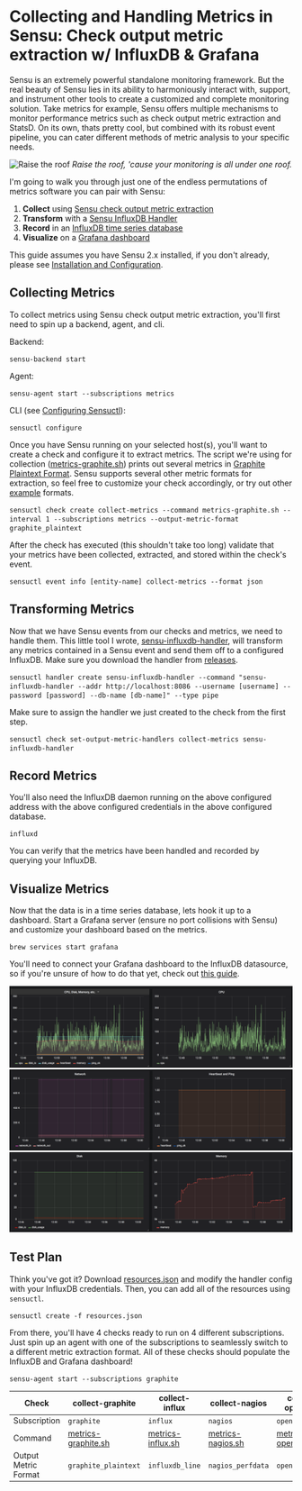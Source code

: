# Collecting and Handling Metrics in Sensu: Check output metric extraction w/ InfluxDB & Grafana

Sensu is an extremely powerful standalone monitoring framework. But the real
beauty of Sensu lies in its ability to harmoniously interact with, support, and
instrument other tools to create a customized and complete monitoring solution.
Take metrics for example, Sensu offers multiple mechanisms to monitor
performance metrics such as check output metric extraction and StatsD. On its
own, thats pretty cool, but combined with its robust event pipeline, you can
cater different methods of metric analysis to your specific needs.

![Raise the roof](https://media.giphy.com/media/i79P9wUfnmPyo/giphy.gif)
*Raise the roof, 'cause your monitoring is all under one roof.*

I'm going to walk you through just one of the endless permutations of metrics
software you can pair with Sensu:
1. **Collect** using [Sensu check output metric extraction][1]
2. **Transform** with a [Sensu InfluxDB Handler][2]
3. **Record** in an [InfluxDB time series database][3]
4. **Visualize** on a [Grafana dashboard][4]

This guide assumes you have Sensu 2.x installed, if you don't already, please
see [Installation and Configuration][5].

## Collecting Metrics
To collect metrics using Sensu check output metric extraction, you'll first need
to spin up a backend, agent, and cli.

Backend:
```
sensu-backend start
```

Agent:
```
sensu-agent start --subscriptions metrics
```

CLI (see [Configuring Sensuctl][6]):
```
sensuctl configure
```

Once you have Sensu running on your selected host(s), you'll want to create a
check and configure it to extract metrics. The script we're using for collection
([metrics-graphite.sh][7]) prints out several metrics in [Graphite Plaintext Format][8].
Sensu supports several other metric formats for extraction, so feel free to
customize your check accordingly, or try out other [example][9] formats.
```
sensuctl check create collect-metrics --command metrics-graphite.sh --interval 1 --subscriptions metrics --output-metric-format graphite_plaintext
```

After the check has executed (this shouldn't take too long) validate that your
metrics have been collected, extracted, and stored within the check's event.
```
sensuctl event info [entity-name] collect-metrics --format json
```

## Transforming Metrics
Now that we have Sensu events from our checks and metrics, we need to handle
them. This little tool I wrote, [sensu-influxdb-handler][2], will transform any
metrics contained in a Sensu event and send them off to a configured InfluxDB.
Make sure you download the handler from [releases][10].
```
sensuctl handler create sensu-influxdb-handler --command "sensu-influxdb-handler --addr http://localhost:8086 --username [username] --password [password] --db-name [db-name]" --type pipe
```

Make sure to assign the handler we just created to the check from the first step.
```
sensuctl check set-output-metric-handlers collect-metrics sensu-influxdb-handler
```

## Record Metrics
You'll also need the InfluxDB daemon running on the above configured address
with the above configured credentials in the above configured database.
```
influxd
```

You can verify that the metrics have been handled and recorded by querying your
InfluxDB.

## Visualize Metrics
Now that the data is in a time series database, lets hook it up to a dashboard.
Start a Grafana server (ensure no port collisions with Sensu) and customize your
dashboard based on the metrics.
```
brew services start grafana
```

You'll need to connect your Grafana dashboard to the InfluxDB datasource, so if
you're unsure of how to do that yet, check out [this guide][11].

![Dashboard 1](dashboard1.png)
![Dashboard 2](dashboard2.png)
![Dashboard 3](dashboard3.png)

## Test Plan

Think you've got it? Download [resources.json][12] and modify the handler config
with your InfluxDB credentials. Then, you can add all of the resources using
`sensuctl`.
```
sensuctl create -f resources.json
```

From there, you'll have 4 checks ready to run on 4 different subscriptions.
Just spin up an agent with one of the subscriptions to seamlessly switch to
a different metric extraction format. All of these checks should populate the
InfluxDB and Grafana dashboard!
```
sensu-agent start --subscriptions graphite
```

| Check | collect-graphite | collect-influx | collect-nagios | collect-opentsdb |
| ----- | ---------------- | -------------- | -------------- | ---------------- |
| Subscription | `graphite` | `influx` | `nagios` | `opentsdb` |
| Command | [metrics-graphite.sh][7] | [metrics-influx.sh][13] | [metrics-nagios.sh][14] | [metrics-opentsdb.sh][15] |
| Output Metric Format | `graphite_plaintext` | `influxdb_line` | `nagios_perfdata` | `opentsdb_line` |

[1]: https://docs.sensu.io/sensu-core/2.0/guides/extract-metrics-with-checks/
[2]: https://github.com/nikkiki/sensu-influxdb-handler
[3]: https://github.com/influxdata/influxdb
[4]: https://github.com/grafana/grafana/
[5]: https://docs.sensu.io/sensu-core/2.0/getting-started/installation-and-configuration/
[6]: https://docs.sensu.io/sensu-core/2.0/getting-started/configuring-sensuctl/
[7]: https://github.com/nikkiki/sensu-influxdb-handler/blob/master/examples/metrics-graphite.sh
[8]: http://graphite.readthedocs.io/en/latest/feeding-carbon.html
[9]: https://github.com/nikkiki/sensu-influxdb-handler/tree/master/examples
[10]: https://github.com/nikkiki/sensu-influxdb-handler/releases
[11]: http://docs.grafana.org/features/datasources/influxdb/
[12]: resources.json
[13]: https://github.com/nikkiki/sensu-influxdb-handler/blob/master/examples/metrics-influx.sh
[14]: https://github.com/nikkiki/sensu-influxdb-handler/blob/master/examples/metrics-nagios.sh
[15]: https://github.com/nikkiki/sensu-influxdb-handler/blob/master/examples/metrics-opentsdb.sh
